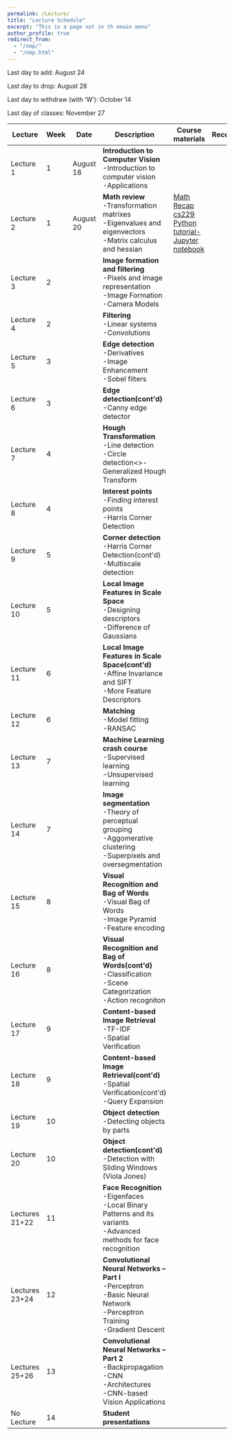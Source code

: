 ```yaml
---
permalink: /Lecture/
title: "Lecture Schedule"
excerpt: "This is a page not in th emain menu"
author_profile: true
redirect_from: 
  - "/nmp/"
  - "/nmp.html"
---
```


Last day to add:  August 24

Last day to drop:  August 28

Last day to withdraw (with ‘W’): October 14

Last day of classes: November 27

| Lecture      |  Week | Date        |            Description                                       |  Course materials            |  Recordings  |
| --------     | ------|------------ | ------------------------------------------------------------ |--------------------|--------------------|
| Lecture 1    |   1   |August 18    | **Introduction to  Computer Vision** <br>-Introduction to computer vision<br>-Applications|      |     |
| Lecture 2    |   1   |August 20    | **Math review** <br>-Transformation matrixes<br>-Eigenvalues and eigenvectors<br>-Matrix calculus and hessian |  [Math Recap cs229](https://drive.google.com/file/d/1bcolk3lmbAZiyL9nw5BsNNP4YfRWpwI3/view?usp=sharing) <br> [Python tutorial-Jupyter notebook](https://drive.google.com/file/d/1CulmgojxRBCW7PJfKlKkFolZUsFVvvtd/view?usp=sharing) |      |
| Lecture 3    |   2   |             | **Image formation and filtering** <br>-Pixels and image representation<br>-Image Formation<br>-Camera Models |     |        |
| Lecture 4    |   2   |             | **Filtering** <br>-Linear systems<br>-Convolutions|       |        |
| Lecture 5    |   3   |             | **Edge detection** <br>-Derivatives<br>-Image Enhancement<br>-Sobel filters |       |        |
| Lecture 6    |   3   |             | **Edge detection(cont'd)** <br>-Canny edge detector |      |        |
| Lecture 7    |   4   |             | **Hough Transformation** <br>-Line detection<br>-Circle detection<>-Generalized Hough Transform|        |        |
| Lecture 8    |   4   |             | **Interest points** <br>-Finding interest points<br>-Harris Corner Detection |       |        |
| Lecture 9    |   5   |             | **Corner detection** <br>-Harris Corner Detection(cont'd)<br>-Multiscale detection |      |        |
| Lecture 10   |   5   |             | **Local Image Features in Scale Space** <br>-Designing descriptors<br>-Difference of Gaussians|       |        |
| Lecture 11   |   6   |             | **Local Image Features in Scale Space(cont'd)** <br>-Affine Invariance and SIFT<br>-More Feature Descriptors |      |        |
| Lecture 12   |   6   |             | **Matching** <br>-Model fitting<br>-RANSAC |     |        |
| Lecture 13   |   7   |             | **Machine Learning crash course** <br>-Supervised learning<br>-Unsupervised learning|       |        |
| Lecture 14   |   7   |             | **Image segmentation** <br>-Theory of perceptual grouping<br>-Aggomerative clustering<br>-Superpixels and oversegmentation|    |       |
| Lecture 15   |   8   |             | **Visual Recognition and Bag of Words** <br>-Visual Bag of Words<br>-Image Pyramid<br>-Feature encoding|      |      |
| Lecture 16   |   8   |             | **Visual Recognition and Bag of Words(cont'd)** <br>-Classification<br>-Scene Categorization<br>-Action recogniton|       |        |
| Lecture 17   |   9   |             | **Content-based Image Retrieval** <br>-TF-IDF<br>-Spatial Verification  |      |        |
| Lecture 18   |   9   |             | **Content-based Image Retrieval(cont'd)** <br>-Spatial Verification(cont'd)<br>-Query Expansion |     |        |
| Lecture 19   |   10  |             | **Object detection** <br>-Detecting objects by parts|       |        |
| Lecture 20   |   10  |             | **Object detection(cont'd)** <br>-Detection with Sliding Windows (Viola Jones) |      |        |
| Lectures 21+22|   11  |             | **Face Recognition** <br>-Eigenfaces<br>-Local Binary Patterns and its variants<br>-Advanced methods for face recognition|     |      |
| Lectures 23+24|   12  |             | **Convolutional Neural Networks – Part I** <br>-Perceptron<br>-Basic Neural Network<br>-Perceptron Training<br>-Gradient Descent|   |  |
| Lectures 25+26|   13  |             | **Convolutional Neural Networks – Part 2** <br>-Backpropagation<br>-CNN<br>-Architectures<br>-CNN-based Vision Applications |    |     |
| No Lecture    |   14  |             | **Student presentations**  |      |        |
